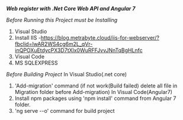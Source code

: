 ***Web register with .Net Core Web API and Angular 7***

*Before Running this Project must be Installing*

  1. Visual Studio
  2. Install IIS
    -https://blog.metrabyte.cloud/iis-for-webserver/?fbclid=IwAR2WS4cg6m2L_qVr-inQPOXuEtdycPX3D7tXlx0WuRFFJvvJNnTqBgHLnfc
  3. Visual Code 
  4. MS SQLEXPRESS

*Before Building Project*
In Visual Studio(.net core)
  1. 'Add-migration' command (if not work(Build failed) delete all file in Migration folder before Add-migration)
In Visual Code(Angular7)
  1. Install npm packages using 'npm install' command from Angular 7 folder.
  2. 'ng serve --o' command for build project
